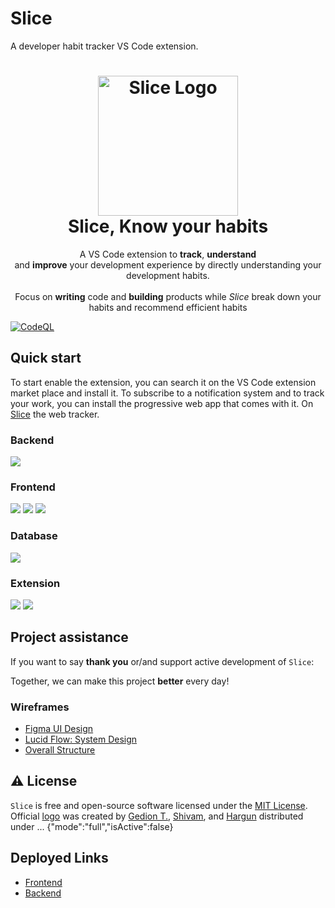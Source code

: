 # Slice

A developer habit tracker VS Code extension.

<h1 align="center">
  <img src="https://i.im.ge/2021/07/27/DBVLX.png" alt="Slice Logo" width="224px"/><br/>
  Slice, Know your habits
</h1>
<p align="center">A VS Code extension to <b>track</b>, <b>understand</b> <br/>and <b>improve</b> your development experience by directly understanding your development habits.<br/><br/>Focus on <b>writing</b> code and <b>building</b> products while <em>Slice</em> break down your habits and recommend efficient habits</p>


[![CodeQL](https://github.com/GedionT/Slice/actions/workflows/codeql-analysis.yml/badge.svg?branch=master)](https://github.com/GedionT/Slice/actions/workflows/codeql-analysis.yml)

## Quick start

To start enable the extension, you can search it on the VS Code extension market place and install it. To subscribe to a notification system and to track your work, you can install the progressive web app that comes with it. On [Slice](https://slice.tech) the web tracker.

### Backend
<img src="https://img.shields.io/badge/Node.js-339933?style=for-the-badge&logo=nodedotjs&logoColor=white">  

### Frontend
<img src="https://img.shields.io/badge/HTML5-E34F26?style=for-the-badge&logo=html5&logoColor=white"> <img src="https://img.shields.io/badge/CSS3-1572B6?style=for-the-badge&logo=css3&logoColor=white"> <img src="https://img.shields.io/badge/React-20232A?style=for-the-badge&logo=react&logoColor=61DAFB">

### Database
<img src="https://img.shields.io/badge/MongoDB-4EA94B?style=for-the-badge&logo=mongodb&logoColor=white">

### Extension
<img src="https://img.shields.io/badge/Node.js-339933?style=for-the-badge&logo=nodedotjs&logoColor=white"> <img src="https://camo.githubusercontent.com/f465ef06b34e97927e9db4c421b277d7034c37b9c3051f526d42822da076e7e2/68747470733a2f2f696d672e736869656c64732e696f2f62616467652f2d56535f436f64652d3030374143433f7374796c653d666f722d7468652d6261646765266c6f676f3d76697375616c2d73747564696f2d636f6465266c6f676f436f6c6f723d7768697465">


## Project assistance

If you want to say **thank you** or/and support active development of `Slice`:

Together, we can make this project **better** every day!

### Wireframes 

- [Figma UI Design](https://www.figma.com/file/cul71mDT37gGNMhBuG5dtr/Untitled?node-id=0%3A1)
- [Lucid Flow: System Design](https://lucid.app/lucidchart/c3d9fee3-0123-42c8-b444-9bda69299d81/edit?viewport_loc=-16%2C-322%2C2413%2C1101%2C0_0&shared=true)
- [Overall Structure](https://lucid.app/lucidchart/f1801f87-51e6-4ba5-8dd9-16e108216c25/edit?page=0_0#)

## ⚠️ License

`Slice` is free and open-source software licensed under the [MIT License](https://github.com/GedionT/Slice/blob/master/LICENSE). Official [logo](https://github.com) was created by [Gedion T.](https://github.com/GedionT), [Shivam](https://github.com/shivamsouravjha), and [Hargun](https://github.com/hkaur008.com) distributed under ...
{"mode":"full","isActive":false}


## Deployed Links
- [Frontend](https://microteams.tech/)
- [Backend](https://slice--back.herokuapp.com/)
